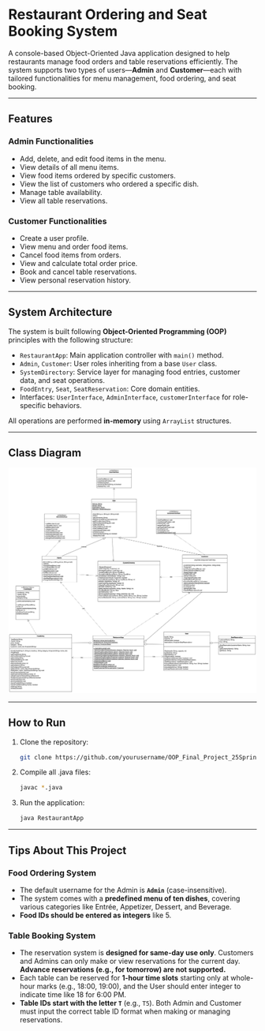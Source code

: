 # Restaurant Ordering and Seat Booking System

A console-based Object-Oriented Java application designed to help restaurants manage food orders and table reservations efficiently. The system supports two types of users—**Admin** and **Customer**—each with tailored functionalities for menu management, food ordering, and seat booking.

---

## Features

### Admin Functionalities

- Add, delete, and edit food items in the menu.
- View details of all menu items.
- View food items ordered by specific customers.
- View the list of customers who ordered a specific dish.
- Manage table availability.
- View all table reservations.

### Customer Functionalities

- Create a user profile.
- View menu and order food items.
- Cancel food items from orders.
- View and calculate total order price.
- Book and cancel table reservations.
- View personal reservation history.

---

## System Architecture

The system is built following **Object-Oriented Programming (OOP)** principles with the following structure:

- `RestaurantApp`: Main application controller with `main()` method.
- `Admin`, `Customer`: User roles inheriting from a base `User` class.
- `SystemDirectory`: Service layer for managing food entries, customer data, and seat operations.
- `FoodEntry`, `Seat`, `SeatReservation`: Core domain entities.
- Interfaces: `UserInterface`, `AdminInterface`, `customerInterface` for role-specific behaviors.

All operations are performed **in-memory** using `ArrayList` structures.

---

## Class Diagram

![Class Diagram](./UML/OOP_Final_Project_Class_Diagram.drawio.png)

---

## How to Run

1. Clone the repository:

   ```bash
   git clone https://github.com/yourusername/OOP_Final_Project_25Spring.git

2. Compile all .java files:

    ```bash
    javac *.java

3. Run the application:

    ```bash
    java RestaurantApp

---

## Tips About This Project

### Food Ordering System

- The default username for the Admin is **`Admin`** (case-insensitive).
- The system comes with a **predefined menu of ten dishes**, covering various categories like Entrée, Appetizer, Dessert, and Beverage.
- **Food IDs should be entered as integers** like 5.

### Table Booking System

- The reservation system is **designed for same-day use only**. Customers and Admins can only make or view reservations for the current day. **Advance reservations (e.g., for tomorrow) are not supported.**
- Each table can be reserved for **1-hour time slots** starting only at whole-hour marks (e.g., 18:00, 19:00), and the User should enter integer to indicate time like 18 for 6:00 PM.
- **Table IDs start with the letter `T`** (e.g., `T5`). Both Admin and Customer must input the correct table ID format when making or managing reservations.
